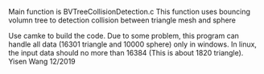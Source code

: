 Main function is BVTreeCollisionDetection.c
This function uses bouncing volumn tree to detection collision between triangle mesh and sphere

Use camke to build the code.
Due to some problem, this program can handle all data (16301 triangle and 10000 sphere) only in windows.
                     In linux, the input data should no more than 16384 (This is about 1820 triangle).
Yisen Wang 12/2019